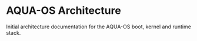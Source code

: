 # AQUA-OS Architecture

Initial architecture documentation for the AQUA-OS boot, kernel and runtime stack.
